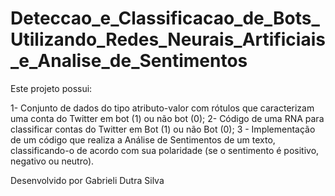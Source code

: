 # Deteccao_e_Classificacao_de_Bots_Utilizando_Redes_Neurais_Artificiais_e_Analise_de_Sentimentos 

Este projeto possui:

1- Conjunto de dados do tipo atributo-valor com rótulos que caracterizam uma conta do Twitter em bot (1) ou não bot (0);
2- Código de uma RNA para classificar contas do Twitter em Bot (1) ou não Bot (0);
3 - Implementação de um código que realiza a Análise de Sentimentos de um texto, classificando-o de acordo com sua polaridade (se o sentimento é positivo, negativo ou neutro).

Desenvolvido por Gabrieli Dutra Silva
